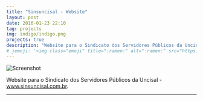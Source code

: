 ```yaml
---
title: "Sinsuncisal - Website"
layout: post
date: 2016-01-23 22:10
tag: projects
img: indigo/indigo.png
projects: true
description: "Website para o Sindicato dos Servidores Públicos da Uncisal"
# jemoji: '<img class="emoji" title=":ramen:" alt=":ramen:" src="https://assets.github.com/images/icons/emoji/unicode/1f35c.png" height="20" width="20" align="absmiddle">'
---
```


![Screenshot](http://denisvieira.js.org/assets/images/projects/sinsuncisal.png)

Website para o Sindicato dos Servidores Públicos da Uncisal - <a href="http://sinsuncisal.com.br/" target="_blank">www.sinsuncisal.com.br</a>.

---
